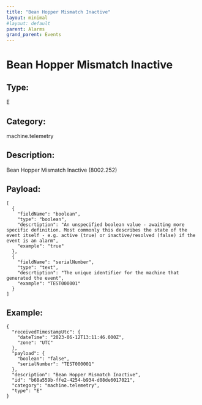 ```yaml
---
title: "Bean Hopper Mismatch Inactive"
layout: minimal
#layout: default
parent: Alarms
grand_parent: Events
---
```


# Bean Hopper Mismatch Inactive

## Type:

E

## Category:

machine.telemetry

## Description: 

Bean Hopper Mismatch Inactive (8002.252)

## Payload:

```
[
  {
    "fieldName": "boolean",
    "type": "boolean",
    "descrtiption": "An unspecified boolean value - awaiting more specific definition. Most commonly this describes the state of the event itself - e.g. active (true) or inactive/resolved (false) if the event is an alarm",
    "example": "true"
  },
  {
    "fieldName": "serialNumber",
    "type": "text",
    "descrtiption": "The unique identifier for the machine that generated the event",
    "example": "TEST000001"
  }
]
```

## Example:

```
{
  "receivedTimestampUtc": {
    "dateTime": "2023-06-12T13:11:46.000Z",
    "zone": "UTC"
  },
  "payload": {
    "boolean": "false",
    "serialNumber": "TEST000001"
  },
  "description": "Bean Hopper Mismatch Inactive",
  "id": "b68a559b-ffe2-4254-b934-d08de6017021",
  "category": "machine.telemetry",
  "type": "E"
}
```
